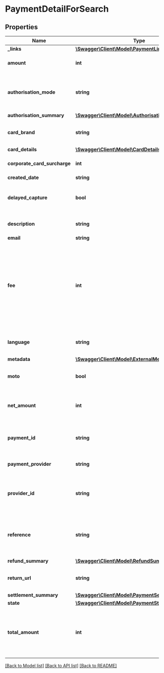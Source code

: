 # PaymentDetailForSearch

## Properties
Name | Type | Description | Notes
------------ | ------------- | ------------- | -------------
**_links** | [**\Swagger\Client\Model\PaymentLinksForSearch**](PaymentLinksForSearch.md) |  | [optional] 
**amount** | **int** | The description assigned to the payment when it was created. | [optional] 
**authorisation_mode** | **string** | How the payment will be authorised. Payments created in &#x60;web&#x60; mode require the paying user to visit the &#x60;next_url&#x60; to complete the payment. | [optional] 
**authorisation_summary** | [**\Swagger\Client\Model\AuthorisationSummary**](AuthorisationSummary.md) |  | [optional] 
**card_brand** | **string** | This attribute is deprecated. Please use &#x60;card_details.card_brand&#x60; instead. | [optional] 
**card_details** | [**\Swagger\Client\Model\CardDetails**](CardDetails.md) |  | [optional] 
**corporate_card_surcharge** | **int** | The [corporate card surcharge](https://docs.payments.service.gov.uk/corporate_card_surcharges/#add-corporate-card-fees) amount in pence. | [optional] 
**created_date** | **string** |  | [optional] 
**delayed_capture** | **bool** | &#x60;delayed_capture&#x60; is &#x60;true&#x60; if you’re [controlling how long it takes GOV.UK Pay to take (‘capture’) a payment](https://docs.payments.service.gov.uk/delayed_capture). | [optional] 
**description** | **string** | The description assigned to the payment when it was created. | [optional] 
**email** | **string** |  | [optional] 
**fee** | **int** | The [payment service provider’s (PSP) transaction fee](https://docs.payments.service.gov.uk/reporting/#psp-fees), in pence. &#x60;fee&#x60; only appears when we have taken (‘captured’) the payment from the user or if their payment fails after they submitted their card details. &#x60;fee&#x60; will not appear if your PSP is Worldpay or you are using an API key from a test service. | [optional] 
**language** | **string** | The ISO-6391 Alpha-2 code of the [language of the user&#x27;s payment page](https://docs.payments.service.gov.uk/optional_features/welsh_language). | [optional] 
**metadata** | [**\Swagger\Client\Model\ExternalMetadata**](ExternalMetadata.md) |  | [optional] 
**moto** | **bool** | Indicates if this payment is a [Mail Order / Telephone Order (MOTO) payment](https://docs.payments.service.gov.uk/moto_payments). | [optional] 
**net_amount** | **int** | The amount, in pence, that will be paid into your bank account after your payment service provider takes the &#x60;fee&#x60;. | [optional] 
**payment_id** | **string** | The unique ID GOV.UK Pay automatically associated with this payment when you created it. | [optional] 
**payment_provider** | **string** | The payment service provider that processed this payment. | [optional] 
**provider_id** | **string** | The unique ID your payment service provider generated for this payment. This is not the same as the &#x60;payment_id&#x60;. | [optional] 
**reference** | **string** | The reference associated with the payment when it was created. &#x60;reference&#x60; is not unique - multiple payments can have the same &#x60;reference&#x60; value. | [optional] 
**refund_summary** | [**\Swagger\Client\Model\RefundSummary**](RefundSummary.md) |  | [optional] 
**return_url** | **string** | The URL you direct the paying user to after their payment journey on GOV.UK Pay ends. | [optional] 
**settlement_summary** | [**\Swagger\Client\Model\PaymentSettlementSummary**](PaymentSettlementSummary.md) |  | [optional] 
**state** | [**\Swagger\Client\Model\PaymentState**](PaymentState.md) |  | [optional] 
**total_amount** | **int** | Amount your user paid in pence, including corporate card fees. &#x60;total_amount&#x60; only appears if you [added a corporate card surcharge to the payment](https://docs.payments.service.gov.uk/corporate_card_surcharges/#add-corporate-card-fees). | [optional] 

[[Back to Model list]](../../README.md#documentation-for-models) [[Back to API list]](../../README.md#documentation-for-api-endpoints) [[Back to README]](../../README.md)

